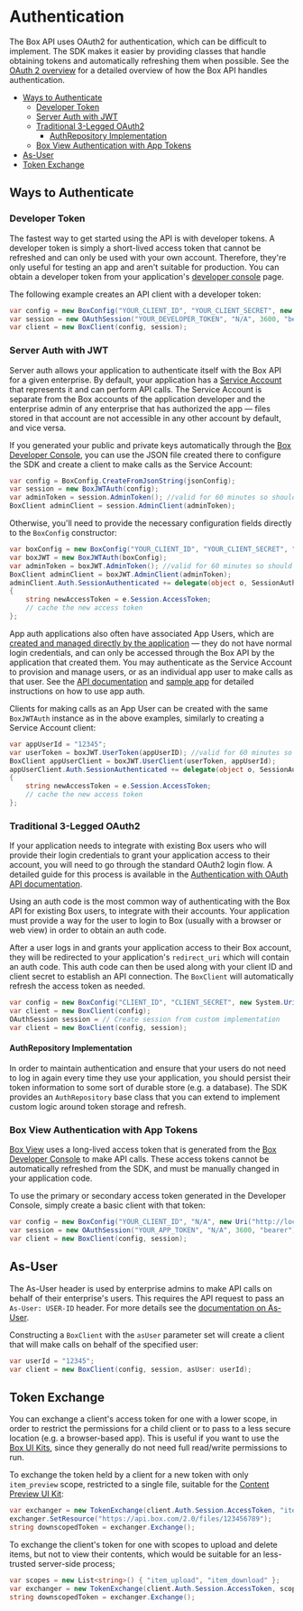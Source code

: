 Authentication
==============

The Box API uses OAuth2 for authentication, which can be difficult to implement.
The SDK makes it easier by providing classes that handle obtaining tokens and
automatically refreshing them when possible. See the
[OAuth 2 overview](https://docs.box.com/reference#oauth-2-overview) for a detailed
overview of how the Box API handles authentication.

<!-- START doctoc generated TOC please keep comment here to allow auto update -->
<!-- DON'T EDIT THIS SECTION, INSTEAD RE-RUN doctoc TO UPDATE -->


- [Ways to Authenticate](#ways-to-authenticate)
  - [Developer Token](#developer-token)
  - [Server Auth with JWT](#server-auth-with-jwt)
  - [Traditional 3-Legged OAuth2](#traditional-3-legged-oauth2)
    - [AuthRepository Implementation](#authrepository-implementation)
  - [Box View Authentication with App Tokens](#box-view-authentication-with-app-tokens)
- [As-User](#as-user)
- [Token Exchange](#token-exchange)

<!-- END doctoc generated TOC please keep comment here to allow auto update -->

Ways to Authenticate
--------------------

### Developer Token

The fastest way to get started using the API is with developer tokens. A
developer token is simply a short-lived access token that cannot be refreshed
and can only be used with your own account. Therefore, they're only useful for
testing an app and aren't suitable for production. You can obtain a developer
token from your application's
[developer console][dev-console] page.

The following example creates an API client with a developer token:

<!-- sample get_authorize -->
```c#
var config = new BoxConfig("YOUR_CLIENT_ID", "YOUR_CLIENT_SECRET", new Uri("http://localhost"));
var session = new OAuthSession("YOUR_DEVELOPER_TOKEN", "N/A", 3600, "bearer");
var client = new BoxClient(config, session);
```

[dev-console]: https://app.box.com/developers/console

### Server Auth with JWT

Server auth allows your application to authenticate itself with the Box API
for a given enterprise.  By default, your application has a
[Service Account](https://developer.box.com/v2.0/docs/service-account)
that represents it and can perform API calls.  The Service Account is separate
from the Box accounts of the application developer and the enterprise admin of
any enterprise that has authorized the app — files stored in that account are
not accessible in any other account by default, and vice versa.

If you generated your public and private keys automatically through the
[Box Developer Console][dev-console], you can use the JSON file created there
to configure the SDK and create a client to make calls as the
Service Account:

```c#
var config = BoxConfig.CreateFromJsonString(jsonConfig);
var session = new BoxJWTAuth(config);
var adminToken = session.AdminToken(); //valid for 60 minutes so should be cached and re-used
BoxClient adminClient = session.AdminClient(adminToken);
```

Otherwise, you'll need to provide the necessary configuration fields directly
to the `BoxConfig` constructor:

```c#
var boxConfig = new BoxConfig("YOUR_CLIENT_ID", "YOUR_CLIENT_SECRET", "YOUR_ENTERPRISE_ID", "ENCRYPTED_PRIVATE_KEY", "PRIVATE_KEY_PASSWORD", "PUBLIC_KEY_ID");
var boxJWT = new BoxJWTAuth(boxConfig);
var adminToken = boxJWT.AdminToken(); //valid for 60 minutes so should be cached and re-used
BoxClient adminClient = boxJWT.AdminClient(adminToken);
adminClient.Auth.SessionAuthenticated += delegate(object o, SessionAuthenticatedEventArgs e)
{
    string newAccessToken = e.Session.AccessToken;
    // cache the new access token
};
```

App auth applications also often have associated App Users, which are
[created and managed directly by the application](https://developer.box.com/v2.0/docs/app-users)
— they do not have normal login credentials, and can only be accessed through
the Box API by the application that created them.  You may authenticate as the
Service Account to provision and manage users, or as an individual app user to
make calls as that user.  See the [API documentation](https://docs.box.com/docs/getting-started-box-platform)
and [sample app](https://github.com/box/box-windows-sdk-v2/tree/master/Box.V2.Samples.JWTAuth)
for detailed instructions on how to use app auth.

Clients for making calls as an App User can be created with the same `BoxJWTAuth`
instance as in the above examples, similarly to creating a Service Account client:

```c#
var appUserId = "12345";
var userToken = boxJWT.UserToken(appUserID); //valid for 60 minutes so should be cached and re-used
BoxClient appUserClient = boxJWT.UserClient(userToken, appUserId);
appUserClient.Auth.SessionAuthenticated += delegate(object o, SessionAuthenticatedEventArgs e)
{
    string newAccessToken = e.Session.AccessToken;
    // cache the new access token
};
```

### Traditional 3-Legged OAuth2

If your application needs to integrate with existing Box users who will provide
their login credentials to grant your application access to their account, you
will need to go through the standard OAuth2 login flow.  A detailed guide for
this process is available in the
[Authentication with OAuth API documentation](https://developer.box.com/v2.0/docs/oauth-20).

Using an auth code is the most common way of authenticating with the Box API for
existing Box users, to integrate with their accounts.
Your application must provide a way for the user to login to Box (usually with a
browser or web view) in order to obtain an auth code.

After a user logs in and grants your application access to their Box account,
they will be redirected to your application's `redirect_uri` which will contain
an auth code. This auth code can then be used along with your client ID and
client secret to establish an API connection.  The `BoxClient` will
automatically refresh the access token as needed.

```c#
var config = new BoxConfig("CLIENT_ID", "CLIENT_SECRET", new System.Uri("YOUR_REDIRECT_URL"));
var client = new BoxClient(config);
OAuthSession session = // Create session from custom implementation
var client = new BoxClient(config, session);
```

#### AuthRepository Implementation

In order to maintain authentication and ensure that your users do not need to
log in again every time they use your application, you should persist their
token information to some sort of durable store (e.g. a database).  The SDK
provides an `AuthRepository` base class that you can extend to implement custom
logic around token storage and refresh.

### Box View Authentication with App Tokens

[Box View](https://developer.box.com/v2.0/docs/getting-started-with-new-box-view)
uses a long-lived access token that is generated from the
[Box Developer Console][dev-console] to make API calls.  These access tokens
cannot be automatically refreshed from the SDK, and must be manually changed in
your application code.

To use the primary or secondary access token generated in the Developer Console,
simply create a basic client with that token:

```c#
var config = new BoxConfig("YOUR_CLIENT_ID", "N/A", new Uri("http://localhost"));
var session = new OAuthSession("YOUR_APP_TOKEN", "N/A", 3600, "bearer");
var client = new BoxClient(config, session);
```

As-User
-------

The As-User header is used by enterprise admins to make API calls on behalf of
their enterprise's users. This requires the API request to pass an
`As-User: USER-ID` header. For more details see the 
[documentation on As-User](https://developer.box.com/v2.0/reference#as-user-1).

Constructing a `BoxClient` with the `asUser` parameter set will create a client
that will make calls on behalf of the specified user:

```c#
var userId = "12345";
var client = new BoxClient(config, session, asUser: userId);
```

Token Exchange
--------------

You can exchange a client's access token for one with a lower scope, in order
to restrict the permissions for a child client or to pass to a less secure
location (e.g. a browser-based app).  This is useful if you want to use the
[Box UI Kits](https://developer.box.com/docs/box-ui-kit), since they generally
do not need full read/write permissions to run.

To exchange the token held by a client for a new token with only `item_preview`
scope, restricted to a single file, suitable for the
[Content Preview UI Kit](https://developer.box.com/docs/box-content-preview):

```c#
var exchanger = new TokenExchange(client.Auth.Session.AccessToken, "item_preview");
exchanger.SetResource("https://api.box.com/2.0/files/123456789");
string downscopedToken = exchanger.Exchange();
```

To exchange the client's token for one with scopes to upload and delete items, but not to view their contents,
which would be suitable for an less-trusted server-side process;
```c#
var scopes = new List<string>() { "item_upload", "item_download" };
var exchanger = new TokenExchange(client.Auth.Session.AccessToken, scopes);
string downscopedToken = exchanger.Exchange();
```
